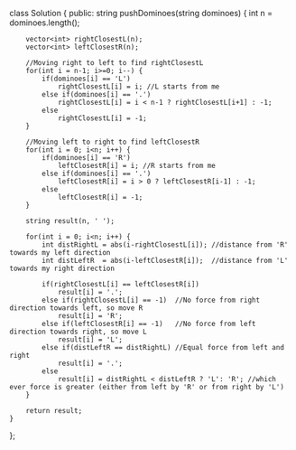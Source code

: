 class Solution {
public:
    string pushDominoes(string dominoes) {
        int n = dominoes.length();
        
        vector<int> rightClosestL(n);
        vector<int> leftClosestR(n);
        
        //Moving right to left to find rightClosestL
        for(int i = n-1; i>=0; i--) {
            if(dominoes[i] == 'L')
                rightClosestL[i] = i; //L starts from me
            else if(dominoes[i] == '.')
                rightClosestL[i] = i < n-1 ? rightClosestL[i+1] : -1;
            else
                rightClosestL[i] = -1;
        }
        
        //Moving left to right to find leftClosestR
        for(int i = 0; i<n; i++) {
            if(dominoes[i] == 'R')
                leftClosestR[i] = i; //R starts from me
            else if(dominoes[i] == '.')
                leftClosestR[i] = i > 0 ? leftClosestR[i-1] : -1;
            else
                leftClosestR[i] = -1;
        }
        
        string result(n, ' ');
        
        for(int i = 0; i<n; i++) {
            int distRightL = abs(i-rightClosestL[i]); //distance from 'R' towards my left direction
            int distLeftR  = abs(i-leftClosestR[i]);  //distance from 'L' towards my right direction
            
            if(rightClosestL[i] == leftClosestR[i])
                result[i] = '.';
            else if(rightClosestL[i] == -1)  //No force from right direction towards left, so move R
                result[i] = 'R';
            else if(leftClosestR[i] == -1)   //No force from left direction towards right, so move L
                result[i] = 'L';
            else if(distLeftR == distRightL) //Equal force from left and right
                result[i] = '.';
            else
                result[i] = distRightL < distLeftR ? 'L': 'R'; //which ever force is greater (either from left by 'R' or from right by 'L')
        }
        
        return result;
    }
};
